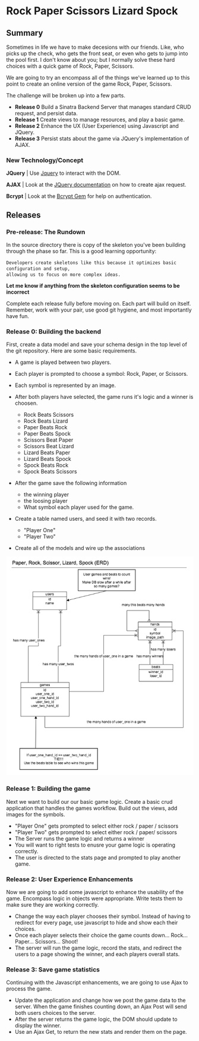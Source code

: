 # Rock Paper Scissors Lizard Spock

## Summary
Sometimes in life we have to make decesions with our friends. Like, who picks up the check, who gets the front seat, or even who gets to jump into the pool first. I don't know about you; but I normally solve these hard choices with a quick game of Rock, Paper, Scissors.

We are going to try an encompass all of the things we've learned up to this point to create an online version of the game Rock, Paper, Scissors. 

The challenge will be broken up into a few parts.

- **Release 0** Build a Sinatra Backend Server that manages standard CRUD request, and persist data.
- **Release 1** Create views to manage resources, and play a basic game.
- **Release 2** Enhance the UX (User Experience) using Javascript and JQuery. 
- **Release 3** Persist stats about the game via JQuery's implementation of AJAX.

### New Technology/Concept

**JQuery** | Use [Jquery](http://api.jquery.com) to interact with the DOM. 

**AJAX**   | Look at the [JQuery documentation](http://api.jquery.com/jquery.ajax) on how to create ajax request.

**Bcrypt** | Look at the [Bcrypt Gem](https://github.com/codahale/bcrypt-ruby) for help on authentication.


## Releases 
### Pre-release: The Rundown
In the source directory there is copy of the skeleton you've been building through the phase so far. This is a good learning opportunity: 
```text
Developers create skeletons like this because it optimizes basic configuration and setup, 
allowing us to focus on more complex ideas.
```
**Let me know if anything from the skeleton configuration seems to be incorrect**

Complete each release fully before moving on. Each part will build on itself. Remember, work with your pair, use good git hygiene, and most importantly have fun.


### Release 0: Building the backend
First, create a data model and save your schema design in the top level of the git repository. Here are some basic requirements.

- A game is played between two players.
- Each player is prompted to choose a symbol: Rock, Paper, or Scissors.
- Each symbol is represented by an image.
- After both players have selected, the game runs it's logic and a winner is choosen.
   - Rock Beats Scissors
   - Rock Beats Lizard
   - Paper Beats Rock
   - Paper Beats Spock
   - Scissors Beat Paper
   - Scissors Beat Lizard
   - Lizard Beats Paper
   - Lizard Beats Spock
   - Spock Beats Rock
   - Spock Beats Scissors

- After the game save the following information
   - the winning player
   - the loosing player
   - What symbol each player used for the game.
- Create a table named users, and seed it with two records. 
  - "Player One"
  - "Player Two"
- Create all of the models and wire up the associations

![ERD](/paper_rock_scissor_lizard_spock_erd.png)

### Release 1: Building the game
Next we want to build our our basic game logic. Create a basic crud application that handles the games workflow.
Build out the views, add images for the symbols.

- "Player One" gets prompted to select either rock / paper / scissors 
- "Player Two" gets prompted to select either rock / paper/  scissors
- The Server runs the game logic and returns a winner
- You will want to right tests to enusre your game logic is operating correctly.
- The user is directed to the stats page and prompted to play another game. 

### Release 2: User Experience Enhancements
Now we are going to add some javascript to enhance the usability of the game. Encompass logic in objects were appropriate. Write tests them to make sure they are working correctly. 

- Change the way each player chooses their symbol. Instead of having to redirect for every page, use javascript to hide and show each their choices. 
- Once each player selects their choice the game counts down... Rock... Paper... Scissors... Shoot! 
- The server will run the game logic, record the stats, and redirect the users to a page showing the winner, and each players overall stats.


### Release 3: Save game statistics
Continuing with the Javascript enhancements, we are going to use Ajax to process the game.

- Update the application and change how we post the game data to the server. When the game finishes counting down, an Ajax Post will send both users choices to the server. 
- After the server returns the game logic, the DOM should update to display the winner.
- Use an Ajax Get, to return the new stats and render them on the page.
